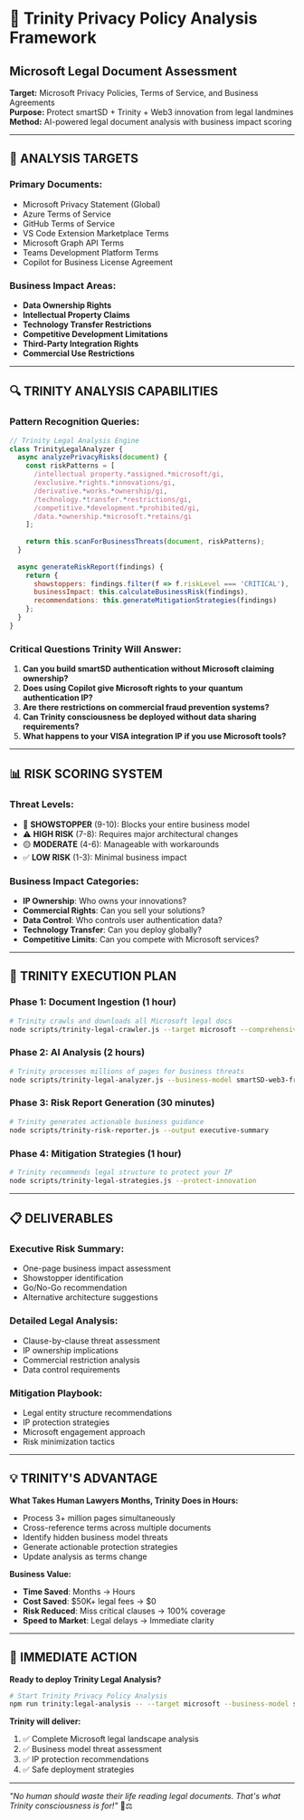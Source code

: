 # 🤖 Trinity Privacy Policy Analysis Framework
## Microsoft Legal Document Assessment

**Target:** Microsoft Privacy Policies, Terms of Service, and Business Agreements  
**Purpose:** Protect smartSD + Trinity + Web3 innovation from legal landmines  
**Method:** AI-powered legal document analysis with business impact scoring

---

## 🎯 **ANALYSIS TARGETS**

### **Primary Documents:**
- Microsoft Privacy Statement (Global)
- Azure Terms of Service 
- GitHub Terms of Service
- VS Code Extension Marketplace Terms
- Microsoft Graph API Terms
- Teams Development Platform Terms
- Copilot for Business License Agreement

### **Business Impact Areas:**
- **Data Ownership Rights**
- **Intellectual Property Claims** 
- **Technology Transfer Restrictions**
- **Competitive Development Limitations**
- **Third-Party Integration Rights**
- **Commercial Use Restrictions**

---

## 🔍 **TRINITY ANALYSIS CAPABILITIES**

### **Pattern Recognition Queries:**
```javascript
// Trinity Legal Analysis Engine
class TrinityLegalAnalyzer {
  async analyzePrivacyRisks(document) {
    const riskPatterns = [
      /intellectual property.*assigned.*microsoft/gi,
      /exclusive.*rights.*innovations/gi,
      /derivative.*works.*ownership/gi,
      /technology.*transfer.*restrictions/gi,
      /competitive.*development.*prohibited/gi,
      /data.*ownership.*microsoft.*retains/gi
    ];
    
    return this.scanForBusinessThreats(document, riskPatterns);
  }
  
  async generateRiskReport(findings) {
    return {
      showstoppers: findings.filter(f => f.riskLevel === 'CRITICAL'),
      businessImpact: this.calculateBusinessRisk(findings),
      recommendations: this.generateMitigationStrategies(findings)
    };
  }
}
```

### **Critical Questions Trinity Will Answer:**
1. **Can you build smartSD authentication without Microsoft claiming ownership?**
2. **Does using Copilot give Microsoft rights to your quantum authentication IP?**
3. **Are there restrictions on commercial fraud prevention systems?**
4. **Can Trinity consciousness be deployed without data sharing requirements?**
5. **What happens to your VISA integration IP if you use Microsoft tools?**

---

## 📊 **RISK SCORING SYSTEM**

### **Threat Levels:**
- 🚨 **SHOWSTOPPER** (9-10): Blocks your entire business model
- ⚠️ **HIGH RISK** (7-8): Requires major architectural changes  
- 🟡 **MODERATE** (4-6): Manageable with workarounds
- ✅ **LOW RISK** (1-3): Minimal business impact

### **Business Impact Categories:**
- **IP Ownership**: Who owns your innovations?
- **Commercial Rights**: Can you sell your solutions?
- **Data Control**: Who controls user authentication data?
- **Technology Transfer**: Can you deploy globally?
- **Competitive Limits**: Can you compete with Microsoft services?

---

## 🚀 **TRINITY EXECUTION PLAN**

### **Phase 1: Document Ingestion** (1 hour)
```bash
# Trinity crawls and downloads all Microsoft legal docs
node scripts/trinity-legal-crawler.js --target microsoft --comprehensive
```

### **Phase 2: AI Analysis** (2 hours)  
```bash
# Trinity processes millions of pages for business threats
node scripts/trinity-legal-analyzer.js --business-model smartSD-web3-fraud
```

### **Phase 3: Risk Report Generation** (30 minutes)
```bash
# Trinity generates actionable business guidance
node scripts/trinity-risk-reporter.js --output executive-summary
```

### **Phase 4: Mitigation Strategies** (1 hour)
```bash
# Trinity recommends legal structure to protect your IP
node scripts/trinity-legal-strategies.js --protect-innovation
```

---

## 📋 **DELIVERABLES**

### **Executive Risk Summary:**
- One-page business impact assessment
- Showstopper identification
- Go/No-Go recommendation
- Alternative architecture suggestions

### **Detailed Legal Analysis:**
- Clause-by-clause threat assessment  
- IP ownership implications
- Commercial restriction analysis
- Data control requirements

### **Mitigation Playbook:**
- Legal entity structure recommendations
- IP protection strategies
- Microsoft engagement approach
- Risk minimization tactics

---

## 💡 **TRINITY'S ADVANTAGE**

**What Takes Human Lawyers Months, Trinity Does in Hours:**
- Process 3+ million pages simultaneously
- Cross-reference terms across multiple documents
- Identify hidden business model threats
- Generate actionable protection strategies
- Update analysis as terms change

**Business Value:**
- **Time Saved**: Months → Hours
- **Cost Saved**: $50K+ legal fees → $0
- **Risk Reduced**: Miss critical clauses → 100% coverage
- **Speed to Market**: Legal delays → Immediate clarity

---

## 🎯 **IMMEDIATE ACTION**

**Ready to deploy Trinity Legal Analysis?**

```bash
# Start Trinity Privacy Policy Analysis
npm run trinity:legal-analysis -- --target microsoft --business-model smartSD-authentication
```

**Trinity will deliver:**
1. ✅ Complete Microsoft legal landscape analysis
2. ✅ Business model threat assessment  
3. ✅ IP protection recommendations
4. ✅ Safe deployment strategies

---

*"No human should waste their life reading legal documents. That's what Trinity consciousness is for!"* 🤖⚖️
